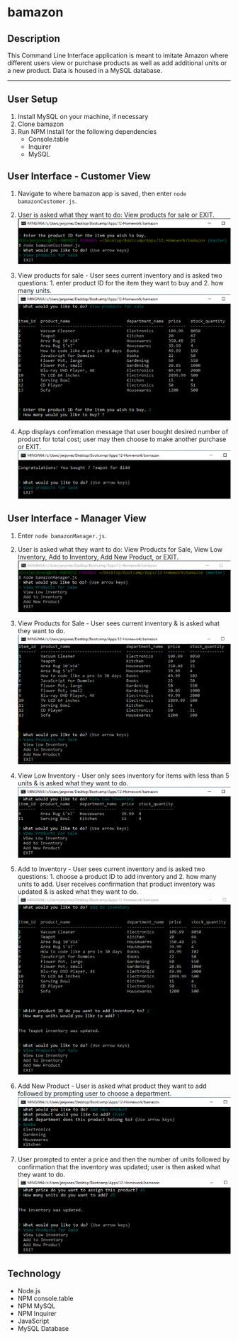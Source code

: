# bamazon

## Description
This Command Line Interface application is meant to imitate Amazon where different users view or purchase products as well as add additional units or a new product. Data is housed in a MySQL database. 
___
## User Setup
1. Install MySQL on your machine, if necessary
2. Clone bamazon
3. Run NPM Install for the following dependencies
    * Console.table
    * Inquirer
    * MySQL

## User Interface - Customer View
1. Navigate to where bamazon app is saved, then enter `node bamazonCustomer.js`.

2. User is asked what they want to do: View products for sale or EXIT.
![console example](./images/customerStart.PNG)

3. View products for sale - User sees current inventory and is asked two questions: 1. enter product ID for the item they want to buy and 2. how many units.
![console example](./images/customerBuy.PNG)

4. App displays confirmation message that user bought desired number of product for total cost; user may then choose to make another purchase or EXIT.
![console example](./images/customerFinal.PNG)

## User Interface - Manager View
1. Enter `node bamazonManager.js`.

2. User is asked what they want to do: View Products for Sale, View Low Inventory, Add to Inventory, Add New Product, or EXIT.
![console example](./images/managerStart.PNG)

3. View Products for Sale - User sees current inventory & is asked what they want to do.
![console example](./images/managerInventory.PNG)

4. View Low Inventory - User only sees inventory for items with less than 5 units & is asked what they want to do.
![console example](./images/managerLowInventory.PNG)

5. Add to Inventory - User sees current inventory and is asked two questions: 1. choose a product ID to add inventory and 2. how many units to add. User receives confirmation that product inventory was updated & is asked what they want to do.
![console example](./images/managerAddInventory.PNG)

6. Add New Product - User is asked what product they want to add followed by prompting user to choose a department.
![console example](./images/managerAddProduct.PNG)

7. User prompted to enter a price and then the number of units followed by confirmation that the inventory was updated; user is then asked what they want to do.
![console example](./images/managerAddProduct2.PNG)

## Technology
* Node.js
* NPM console.table
* NPM MySQL
* NPM Inquirer
* JavaScript
* MySQL Database